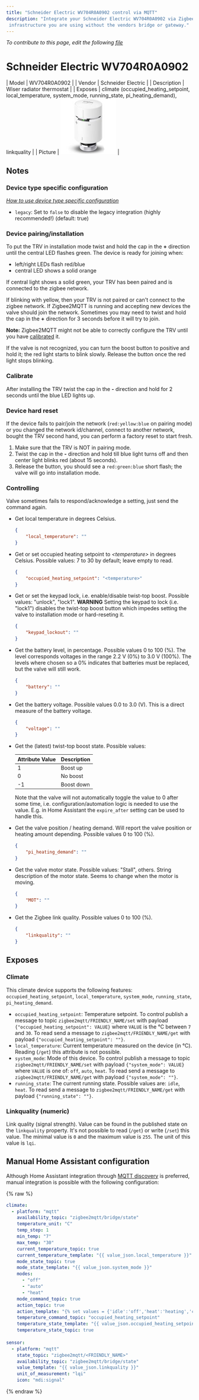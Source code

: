 ```yaml
---
title: "Schneider Electric WV704R0A0902 control via MQTT"
description: "Integrate your Schneider Electric WV704R0A0902 via Zigbee2MQTT with whatever smart home
 infrastructure you are using without the vendors bridge or gateway."
---
```


*To contribute to this page, edit the following
[file](https://github.com/Koenkk/zigbee2mqtt.io/blob/master/docs/devices/WV704R0A0902.md)*

# Schneider Electric WV704R0A0902

| Model | WV704R0A0902  |
| Vendor  | Schneider Electric  |
| Description | Wiser radiator thermostat |
| Exposes | climate (occupied_heating_setpoint, local_temperature, system_mode, running_state, pi_heating_demand), linkquality |
| Picture | ![Schneider Electric WV704R0A0902](../images/devices/WV704R0A0902.jpg) |

## Notes

### Device type specific configuration
*[How to use device type specific configuration](../information/configuration.md)*

* `legacy`: Set to `false` to disable the legacy integration (highly recommended!) (default: true)


### Device pairing/installation
To put the TRV in installation mode twist and hold the cap in the  **+** direction
until the central LED flashes green.  The device is ready for joining when:

- left/right LEDs flash red/blue
- central LED shows a solid orange

If central light shows a solid green, your TRV has been paired and is connected to the zigbee network.

If blinking with yellow, then your TRV is not paired or can't connect to the zigbee network. If Zigbee2MQTT is running and accepting new devices the valve should join the network. Sometimes you may need to twist and hold the cap in the **+** direction for 3 seconds before it will try to join.

**Note:** Zigbee2MQTT might not be able to correctly configure the TRV until you have [calibrated](#calibrate) it.

If the valve is not recognized, you can turn the boost button to positive and hold it; the red light starts to blink slowly. Release the button once the red light stops blinking.

### Calibrate
After installing the TRV twist the cap in the **-** direction and hold for
2 seconds until the blue LED lights up.

### Device hard reset
If the device fails to pair/join the network (`red:yellow:blue` on pairing mode) or you changed the network id/channel, connect to another network, bought the TRV second hand, you can perform a factory reset to start fresh.

1. Make sure that the TRV is NOT in pairing mode.
2. Twist the cap in the **-** direction and hold till blue light turns off and then center light blinks red (about 15 seconds).
3. Release the button, you should see a `red:green:blue` short flash; the valve will go into installation mode.

### Controlling

Valve sometimes fails to respond/acknowledge a setting, just send the command again.

- Get local temperature in degrees Celsius.
    ```json
    {
        "local_temperature": ""
    }
    ```

- Get or set occupied heating setpoint to *&lt;temperature&gt;* in degrees Celsius. Possible values: 7 to 30 by default; leave empty to read.
    ```json
    {
        "occupied_heating_setpoint": "<temperature>"
    }
    ```

- Get or set the keypad lock, i.e. enable/disable twist-top boost. Possible values: "unlock", "lock1". **WARNING** Setting the keypad to lock (i.e. "lock1") disables the twist-top boost button which impedes setting the valve to installation mode or hard-reseting it.
    ```json
    {
        "keypad_lockout": ""
    }
    ```

- Get the battery level, in percentage. Possible values 0 to 100 (%). The level corresponds voltages in the range 2.2 V (0%) to 3.0 V (100%). The levels where chosen so a 0% indicates that batteries must be replaced, but the valve will still work.
    ```json
    {
        "battery": ""
    }
    ```

- Get the battery voltage. Possible values 0.0 to 3.0 (V). This is a direct measure of the battery voltage.
    ```json
    {
        "voltage": ""
    }
    ```

- Get the (latest) twist-top boost state. Possible values:

    | Attribute Value | Description |
    | -----------------|----------------------------------------------- |
    | 1 | Boost up |
    | 0 | No boost |
    | -1 | Boost down |

    Note that the valve will not automatically toggle the value to 0 after some time, i.e. configuration/automation logic is needed to use the value. E.g. in Home Assistant the `expire_after` setting can be used to handle this.

- Get the valve position / heating demand. Will report the valve position or heating amount depending. Possible values 0 to 100 (%).
    ```json
    {
        "pi_heating_demand": ""
    }
    ```
- Get the valve motor state. Possible values: "Stall", others. String description of the motor state. Seems to change when the motor is moving.
    ```json
    {
        "MOT": ""
    }
    ```
- Get the Zigbee link quality. Possible values 0 to 100 (%).
    ```json
    {
        "linkquality": ""
    }
    ```



## Exposes

### Climate 
This climate device supports the following features: `occupied_heating_setpoint`, `local_temperature`, `system_mode`, `running_state`, `pi_heating_demand`.
- `occupied_heating_setpoint`: Temperature setpoint. To control publish a message to topic `zigbee2mqtt/FRIENDLY_NAME/set` with payload `{"occupied_heating_setpoint": VALUE}` where `VALUE` is the °C between `7` and `30`. To read send a message to `zigbee2mqtt/FRIENDLY_NAME/get` with payload `{"occupied_heating_setpoint": ""}`.
- `local_temperature`: Current temperature measured on the device (in °C). Reading (`/get`) this attribute is not possible.
- `system_mode`: Mode of this device. To control publish a message to topic `zigbee2mqtt/FRIENDLY_NAME/set` with payload `{"system_mode": VALUE}` where `VALUE` is one of: `off`, `auto`, `heat`. To read send a message to `zigbee2mqtt/FRIENDLY_NAME/get` with payload `{"system_mode": ""}`.
- `running_state`: The current running state. Possible values are: `idle`, `heat`. To read send a message to `zigbee2mqtt/FRIENDLY_NAME/get` with payload `{"running_state": ""}`.

### Linkquality (numeric)
Link quality (signal strength).
Value can be found in the published state on the `linkquality` property.
It's not possible to read (`/get`) or write (`/set`) this value.
The minimal value is `0` and the maximum value is `255`.
The unit of this value is `lqi`.

## Manual Home Assistant configuration
Although Home Assistant integration through [MQTT discovery](../integration/home_assistant) is preferred,
manual integration is possible with the following configuration:


{% raw %}
```yaml
climate:
  - platform: "mqtt"
    availability_topic: "zigbee2mqtt/bridge/state"
    temperature_unit: "C"
    temp_step: 1
    min_temp: "7"
    max_temp: "30"
    current_temperature_topic: true
    current_temperature_template: "{{ value_json.local_temperature }}"
    mode_state_topic: true
    mode_state_template: "{{ value_json.system_mode }}"
    modes: 
      - "off"
      - "auto"
      - "heat"
    mode_command_topic: true
    action_topic: true
    action_template: "{% set values = {'idle':'off','heat':'heating','cool':'cooling','fan only':'fan'} %}{{ values[value_json.running_state] }}"
    temperature_command_topic: "occupied_heating_setpoint"
    temperature_state_template: "{{ value_json.occupied_heating_setpoint }}"
    temperature_state_topic: true

sensor:
  - platform: "mqtt"
    state_topic: "zigbee2mqtt/<FRIENDLY_NAME>"
    availability_topic: "zigbee2mqtt/bridge/state"
    value_template: "{{ value_json.linkquality }}"
    unit_of_measurement: "lqi"
    icon: "mdi:signal"
```
{% endraw %}


